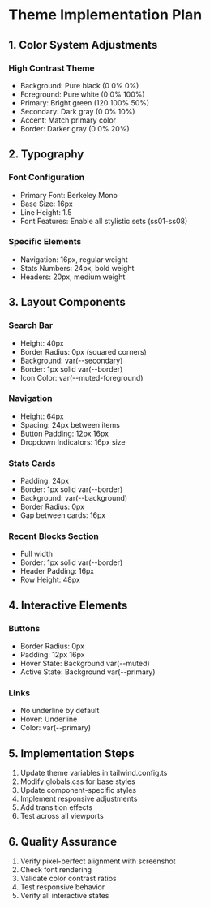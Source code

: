 # Theme Implementation Plan

## 1. Color System Adjustments

### High Contrast Theme
- Background: Pure black (0 0% 0%)
- Foreground: Pure white (0 0% 100%)
- Primary: Bright green (120 100% 50%)
- Secondary: Dark gray (0 0% 10%)
- Accent: Match primary color
- Border: Darker gray (0 0% 20%)

## 2. Typography

### Font Configuration
- Primary Font: Berkeley Mono
- Base Size: 16px
- Line Height: 1.5
- Font Features: Enable all stylistic sets (ss01-ss08)

### Specific Elements
- Navigation: 16px, regular weight
- Stats Numbers: 24px, bold weight
- Headers: 20px, medium weight

## 3. Layout Components

### Search Bar
- Height: 40px
- Border Radius: 0px (squared corners)
- Background: var(--secondary)
- Border: 1px solid var(--border)
- Icon Color: var(--muted-foreground)

### Navigation
- Height: 64px
- Spacing: 24px between items
- Button Padding: 12px 16px
- Dropdown Indicators: 16px size

### Stats Cards
- Padding: 24px
- Border: 1px solid var(--border)
- Background: var(--background)
- Border Radius: 0px
- Gap between cards: 16px

### Recent Blocks Section
- Full width
- Border: 1px solid var(--border)
- Header Padding: 16px
- Row Height: 48px

## 4. Interactive Elements

### Buttons
- Border Radius: 0px
- Padding: 12px 16px
- Hover State: Background var(--muted)
- Active State: Background var(--primary)

### Links
- No underline by default
- Hover: Underline
- Color: var(--primary)

## 5. Implementation Steps

1. Update theme variables in tailwind.config.ts
2. Modify globals.css for base styles
3. Update component-specific styles
4. Implement responsive adjustments
5. Add transition effects
6. Test across all viewports

## 6. Quality Assurance

1. Verify pixel-perfect alignment with screenshot
2. Check font rendering
3. Validate color contrast ratios
4. Test responsive behavior
5. Verify all interactive states
